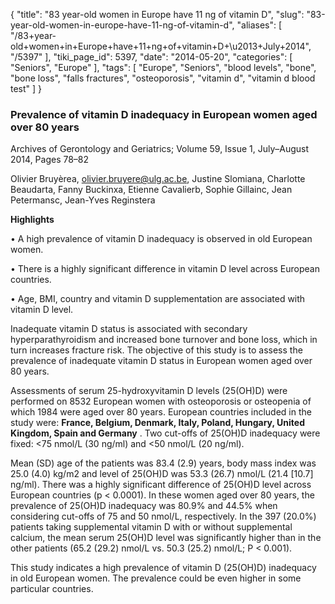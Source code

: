{
    "title": "83 year-old women in Europe have 11 ng of vitamin D",
    "slug": "83-year-old-women-in-europe-have-11-ng-of-vitamin-d",
    "aliases": [
        "/83+year-old+women+in+Europe+have+11+ng+of+vitamin+D+\u2013+July+2014",
        "/5397"
    ],
    "tiki_page_id": 5397,
    "date": "2014-05-20",
    "categories": [
        "Seniors",
        "Europe"
    ],
    "tags": [
        "Europe",
        "Seniors",
        "blood levels",
        "bone",
        "bone loss",
        "falls fractures",
        "osteoporosis",
        "vitamin d",
        "vitamin d blood test"
    ]
}


### Prevalence of vitamin D inadequacy in European women aged over 80 years

Archives of Gerontology and Geriatrics; Volume 59, Issue 1, July–August 2014, Pages 78–82

Olivier Bruyèrea, olivier.bruyere@ulg.ac.be, Justine Slomiana, Charlotte Beaudarta, Fanny Buckinxa, Etienne Cavalierb, Sophie Gillainc, Jean Petermansc, Jean-Yves Reginstera

 **Highlights** 

• A high prevalence of vitamin D inadequacy is observed in old European women.

• There is a highly significant difference in vitamin D level across European countries.

• Age, BMI, country and vitamin D supplementation are associated with vitamin D level.

Inadequate vitamin D status is associated with secondary hyperparathyroidism and increased bone turnover and bone loss, which in turn increases fracture risk. The objective of this study is to assess the prevalence of inadequate vitamin D status in European women aged over 80 years.

Assessments of serum 25-hydroxyvitamin D levels (25(OH)D) were performed on 8532 European women with osteoporosis or osteopenia of which 1984 were aged over 80 years. European countries included in the study were:  **France, Belgium, Denmark, Italy, Poland, Hungary, United Kingdom, Spain and Germany** . Two cut-offs of 25(OH)D inadequacy were fixed: <75 nmol/L (30 ng/ml) and <50 nmol/L (20 ng/ml).

Mean (SD) age of the patients was 83.4 (2.9) years, body mass index was 25.0 (4.0) kg/m2 and level of 25(OH)D was 53.3 (26.7) nmol/L (21.4 <span>[10.7]</span> ng/ml). There was a highly significant difference of 25(OH)D level across European countries (p < 0.0001). In these women aged over 80 years, the prevalence of 25(OH)D inadequacy was 80.9% and 44.5% when considering cut-offs of 75 and 50 nmol/L, respectively. In the 397 (20.0%) patients taking supplemental vitamin D with or without supplemental calcium, the mean serum 25(OH)D level was significantly higher than in the other patients (65.2 (29.2) nmol/L vs. 50.3 (25.2) nmol/L; P < 0.001).

This study indicates a high prevalence of vitamin D (25(OH)D) inadequacy in old European women. The prevalence could be even higher in some particular countries.